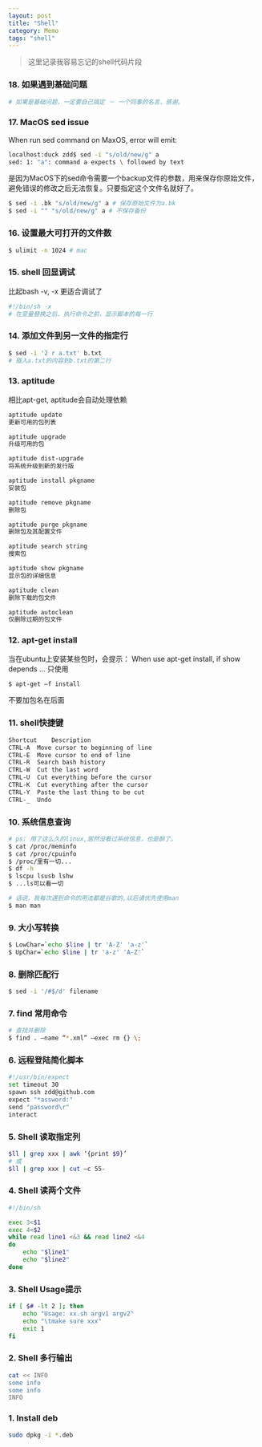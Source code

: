 ```yaml
---
layout: post
title: "Shell"
category: Memo
tags: "shell"
---
```


> 这里记录我容易忘记的shell代码片段

<!-- more -->

### 18. 如果遇到基础问题

```sh
# 如果是基础问题，一定要自己搞定 － 一个同事的名言，感谢。
```

### 17. MacOS sed issue
When run sed command on MaxOS, error will emit:

```sh
localhost:duck zdd$ sed -i "s/old/new/g" a
sed: 1: "a": command a expects \ followed by text
```

是因为MacOS下的sed命令需要一个backup文件的参数，用来保存你原始文件，避免错误的修改之后无法恢复。只要指定这个文件名就好了。

```sh
$ sed -i .bk "s/old/new/g" a # 保存原始文件为a.bk
$ sed -i "" "s/old/new/g" a # 不保存备份
```

### 16. 设置最大可打开的文件数

```sh
$ ulimit -n 1024 # mac
```

### 15. shell 回显调试
比起bash -v, -x 更适合调试了

```sh
#!/bin/sh -x
# 在变量替换之后、执行命令之前，显示脚本的每一行
```

### 14. 添加文件到另一文件的指定行

```sh
$ sed -i '2 r a.txt' b.txt
# 插入a.txt的内容到b.txt的第二行
```

### 13. aptitude
相比apt-get, aptitude会自动处理依赖 

```sh
aptitude update
更新可用的包列表

aptitude upgrade
升级可用的包

aptitude dist-upgrade
将系统升级到新的发行版

aptitude install pkgname
安装包

aptitude remove pkgname
删除包

aptitude purge pkgname
删除包及其配置文件

aptitude search string
搜索包

aptitude show pkgname
显示包的详细信息

aptitude clean
删除下载的包文件

aptitude autoclean
仅删除过期的包文件
```

### 12. apt-get install
当在ubuntu上安装某些包时，会提示：
When use apt-get install, if show depends ...
只使用

```sh
$ apt-get –f install
```

不要加包名在后面


### 11. shell快捷键
```sh
Shortcut	Description
CTRL-A	Move cursor to beginning of line
CTRL-E	Move cursor to end of line
CTRL-R	Search bash history
CTRL-W	Cut the last word
CTRL-U	Cut everything before the cursor
CTRL-K	Cut everything after the cursor
CTRL-Y	Paste the last thing to be cut
CTRL-_	Undo
```

### 10. 系统信息查询
```sh
# ps: 用了这么久的linux,居然没看过系统信息，也是醉了。
$ cat /proc/meminfo
$ cat /proc/cpuinfo
$ /proc/里有一切...
$ df -h
$ lscpu lsusb lshw
$ ...ls可以看一切

# 话说，我每次遇到命令的用法都是谷歌的,以后请优先使用man
$ man man
```

### 9. 大小写转换
```sh
$ LowChar=`echo $line | tr 'A-Z' 'a-z'`
$ UpChar=`echo $line | tr 'a-z' 'A-Z'`
```

### 8. 删除匹配行
```sh
$ sed -i '/#$/d' filename
```

### 7. find 常用命令
```sh
# 查找并删除
$ find . –name “*.xml” –exec rm {} \;
```

### 6. 远程登陆简化脚本
```sh
#!/usr/bin/expect
set timeout 30
spawn ssh zdd@github.com
expect "*assword:"
send "password\r"
interact 
```

### 5. Shell 读取指定列
```sh
$ll | grep xxx | awk ‘{print $9}’
# 或
$ll | grep xxx | cut –c 55-
```

### 4. Shell 读两个文件
```sh
#!/bin/sh 

exec 3<$1 
exec 4<$2 
while read line1 <&3 && read line2 <&4 
do 
    echo "$line1" 
    echo "$line2" 
done 
```

### 3. Shell Usage提示
```sh
if [ $# -lt 2 ]; then 
    echo "Usage: xx.sh argv1 argv2" 
    echo "\tmake sure xxx" 
    exit 1 
fi 
```

### 2. Shell 多行输出

```sh
cat << INFO
some info
some info
INFO
```
### 1. Install deb 
```sh
sudo dpkg -i *.deb
```
